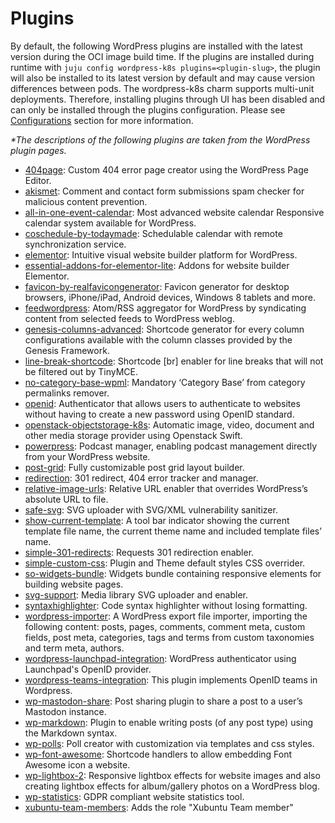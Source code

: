 # Plugins

By default, the following WordPress plugins are installed with the latest version during the OCI
image build time. If the plugins are installed during runtime with
`juju config wordpress-k8s plugins=<plugin-slug>`, the plugin will also be installed to its latest
version by default and may cause version differences between pods.
The wordpress-k8s charm supports multi-unit deployments. Therefore, installing plugins through UI
has been disabled and can only be installed through the plugins configuration. Please see
[Configurations](https://charmhub.io/wordpress-k8s/configure) section for more
information.

_\*The descriptions of the following plugins are taken from the WordPress plugin pages._

- [404page](https://wordpress.org/plugins/404page/): Custom 404 error page creator using the
  WordPress Page Editor.
- [akismet](https://wordpress.org/plugins/akismet/): Comment and contact form submissions spam
  checker for malicious content prevention.
- [all-in-one-event-calendar](https://wordpress.org/plugins/all-in-one-event-calendar/): Most
  advanced website calendar Responsive calendar system available for WordPress.
- [coschedule-by-todaymade](https://wordpress.org/plugins/coschedule-by-todaymade/): Schedulable
  calendar with remote synchronization service.
- [elementor](https://wordpress.org/plugins/elementor/): Intuitive visual website builder platform
  for WordPress.
- [essential-addons-for-elementor-lite](https://wordpress.org/plugins/essential-addons-for-elementor-lite/):
  Addons for website builder Elementor.
- [favicon-by-realfavicongenerator](https://wordpress.org/plugins/favicon-by-realfavicongenerator/):
  Favicon generator for desktop browsers, iPhone/iPad, Android devices, Windows 8 tablets and more.
- [feedwordpress](https://wordpress.org/plugins/feedwordpress/): Atom/RSS aggregator for WordPress by
  syndicating content from selected feeds to WordPress weblog.
- [genesis-columns-advanced](https://wordpress.org/plugins/genesis-columns-advanced/): Shortcode
  generator for every column configurations available with the column classes provided by the
  Genesis Framework.
- [line-break-shortcode](https://wordpress.org/plugins/line-break-shortcode/): Shortcode [br] enabler
  for line breaks that will not be filtered out by TinyMCE.
- [no-category-base-wpml](https://wordpress.org/plugins/no-category-base-wpml/): Mandatory
  ‘Category Base’ from category permalinks remover.
- [openid](https://wordpress.org/plugins/openid/): Authenticator that allows users to authenticate to
  websites without having to create a new password using OpenID standard.
- [openstack-objectstorage-k8s](https://git.launchpad.net/~canonical-sysadmins/wordpress/+git/openstack-objectstorage-k8s):
  Automatic image, video, document and other media storage provider using Openstack Swift.
- [powerpress](https://wordpress.org/plugins/powerpress/): Podcast manager, enabling podcast
  management directly from your WordPress website.
- [post-grid](https://wordpress.org/plugins/post-grid/): Fully customizable post grid layout
  builder.
- [redirection](https://wordpress.org/plugins/redirection/): 301 redirect, 404 error tracker and
  manager.
- [relative-image-urls](https://wordpress.org/plugins/relative-image-urls/): Relative URL enabler
  that overrides WordPress’s absolute URL to file.
- [safe-svg](https://wordpress.org/plugins/safe-svg/): SVG uploader with SVG/XML vulnerability
  sanitizer.
- [show-current-template](https://wordpress.org/plugins/show-current-template/): A tool bar indicator
  showing the current template file name, the current theme name and included template files’ name.
- [simple-301-redirects](https://wordpress.org/plugins/simple-301-redirects/): Requests 301
  redirection enabler.
- [simple-custom-css](https://wordpress.org/plugins/simple-custom-css/): Plugin and Theme default
  styles CSS overrider.
- [so-widgets-bundle](https://wordpress.org/plugins/so-widgets-bundle/): Widgets bundle containing
  responsive elements for building website pages.
- [svg-support](https://wordpress.org/plugins/svg-support/): Media library SVG uploader and
  enabler.
- [syntaxhighlighter](https://wordpress.org/plugins/syntaxhighlighter/): Code syntax highlighter
  without losing formatting.
- [wordpress-importer](https://wordpress.org/plugins/wordpress-importer/): A WordPress export file
  importer, importing the following content: posts, pages, comments, comment meta, custom fields,
  post meta, categories, tags and terms from custom taxonomies and term meta, authors.
- [wordpress-launchpad-integration](https://git.launchpad.net/~canonical-sysadmins/wordpress-launchpad-integration/+git/wordpress-launchpad-integration):
  WordPress authenticator using Launchpad's OpenID provider.
- [wordpress-teams-integration](https://git.launchpad.net/~canonical-sysadmins/wordpress-teams-integration/+git/wordpress-teams-integration):
  This plugin implements OpenID teams in Wordpress.
- [wp-mastodon-share](https://wordpress.org/plugins/wp-mastodon-share/): Post sharing plugin to share
  a post to a user’s Mastodon instance.
- [wp-markdown](https://wordpress.org/plugins/wp-markdown/): Plugin to enable writing posts (of any
  post type) using the Markdown syntax.
- [wp-polls](https://wordpress.org/plugins/wp-polls/): Poll creator with customization via templates
  and css styles.
- [wp-font-awesome](https://wordpress.org/plugins/wp-font-awesome/): Shortcode handlers to allow
  embedding Font Awesome icon a website.
- [wp-lightbox-2](https://wordpress.org/plugins/wp-lightbox-2/): Responsive lightbox effects for
  website images and also creating lightbox effects for album/gallery photos on a WordPress blog.
- [wp-statistics](https://wordpress.org/plugins/wp-statistics/): GDPR compliant website statistics
  tool.
- [xubuntu-team-members](https://git.launchpad.net/~canonical-sysadmins/wordpress/+git/wp-plugin-xubuntu-team-members):
  Adds the role "Xubuntu Team member"
